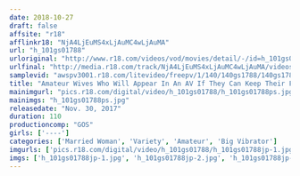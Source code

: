 ```yaml
---
date: 2018-10-27
draft: false
affsite: "r18"
afflinkr18: "NjA4LjEuMS4xLjAuMC4wLjAuMA"
url: "h_101gs01788"
urloriginal: "http://www.r18.com/videos/vod/movies/detail/-/id=h_101gs01788"
urlfinal: "http://media.r18.com/track/NjA4LjEuMS4xLjAuMC4wLjAuMA/videos/vod/movies/detail/-/id=h_101gs01788"
samplevid: "awspv3001.r18.com/litevideo/freepv/1/140/140gs1788/140gs1788_dmb_w.mp4"
title: "Amateur Wives Who Will Appear In An AV If They Can Keep Their Faces Hidden 03"
mainimgurl: "pics.r18.com/digital/video/h_101gs01788/h_101gs01788ps.jpg"
mainimgs: "h_101gs01788ps.jpg"
releasedate: "Nov. 30, 2017"
duration: 110
productioncomp: "GOS"
girls: ['----']
categories: ['Married Woman', 'Variety', 'Amateur', 'Big Vibrator']
imgurls: ['pics.r18.com/digital/video/h_101gs01788/h_101gs01788jp-1.jpg', 'pics.r18.com/digital/video/h_101gs01788/h_101gs01788jp-2.jpg', 'pics.r18.com/digital/video/h_101gs01788/h_101gs01788jp-3.jpg', 'pics.r18.com/digital/video/h_101gs01788/h_101gs01788jp-4.jpg', 'pics.r18.com/digital/video/h_101gs01788/h_101gs01788jp-5.jpg', 'pics.r18.com/digital/video/h_101gs01788/h_101gs01788jp-6.jpg', 'pics.r18.com/digital/video/h_101gs01788/h_101gs01788jp-7.jpg', 'pics.r18.com/digital/video/h_101gs01788/h_101gs01788jp-8.jpg', 'pics.r18.com/digital/video/h_101gs01788/h_101gs01788jp-9.jpg', 'pics.r18.com/digital/video/h_101gs01788/h_101gs01788jp-10.jpg', 'pics.r18.com/digital/video/h_101gs01788/h_101gs01788jp-11.jpg', 'pics.r18.com/digital/video/h_101gs01788/h_101gs01788jp-12.jpg', 'pics.r18.com/digital/video/h_101gs01788/h_101gs01788jp-13.jpg', 'pics.r18.com/digital/video/h_101gs01788/h_101gs01788jp-14.jpg', 'pics.r18.com/digital/video/h_101gs01788/h_101gs01788jp-15.jpg', 'pics.r18.com/digital/video/h_101gs01788/h_101gs01788jp-16.jpg', 'pics.r18.com/digital/video/h_101gs01788/h_101gs01788jp-17.jpg', 'pics.r18.com/digital/video/h_101gs01788/h_101gs01788jp-18.jpg', 'pics.r18.com/digital/video/h_101gs01788/h_101gs01788jp-19.jpg', 'pics.r18.com/digital/video/h_101gs01788/h_101gs01788jp-20.jpg']
imgs: ['h_101gs01788jp-1.jpg', 'h_101gs01788jp-2.jpg', 'h_101gs01788jp-3.jpg', 'h_101gs01788jp-4.jpg', 'h_101gs01788jp-5.jpg', 'h_101gs01788jp-6.jpg', 'h_101gs01788jp-7.jpg', 'h_101gs01788jp-8.jpg', 'h_101gs01788jp-9.jpg', 'h_101gs01788jp-10.jpg', 'h_101gs01788jp-11.jpg', 'h_101gs01788jp-12.jpg', 'h_101gs01788jp-13.jpg', 'h_101gs01788jp-14.jpg', 'h_101gs01788jp-15.jpg', 'h_101gs01788jp-16.jpg', 'h_101gs01788jp-17.jpg', 'h_101gs01788jp-18.jpg', 'h_101gs01788jp-19.jpg', 'h_101gs01788jp-20.jpg']
---
```

